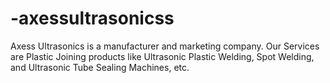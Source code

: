 # -axessultrasonicss
Axess Ultrasonics is a manufacturer and marketing company. Our Services are Plastic Joining products like Ultrasonic Plastic Welding, Spot Welding, and Ultrasonic Tube Sealing Machines, etc.
